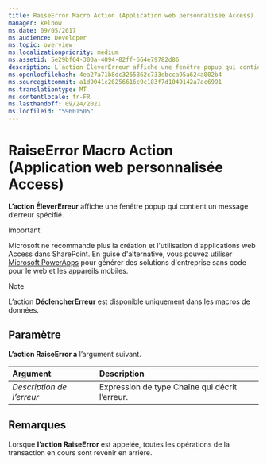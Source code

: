 ```yaml
---
title: RaiseError Macro Action (Application web personnalisée Access)
manager: kelbow
ms.date: 09/05/2017
ms.audience: Developer
ms.topic: overview
ms.localizationpriority: medium
ms.assetid: 5e29bf64-300a-4094-82ff-664e79782d86
description: L’action ÉleverErreur affiche une fenêtre popup qui contient un message d’erreur spécifié.
ms.openlocfilehash: 4ea27a71b8dc3265862c733ebcca95a624a002b4
ms.sourcegitcommit: a1d9041c20256616c9c183f7d1049142a7ac6991
ms.translationtype: MT
ms.contentlocale: fr-FR
ms.lasthandoff: 09/24/2021
ms.locfileid: "59601505"
---
```

# <a name="raiseerror-macro-action-access-custom-web-app"></a>RaiseError Macro Action (Application web personnalisée Access)

**L’action ÉleverErreur** affiche une fenêtre popup qui contient un message d’erreur spécifié. 
  
> [!IMPORTANT]
> Microsoft ne recommande plus la création et l'utilisation d'applications web Access dans SharePoint. En guise d'alternative, vous pouvez utiliser [Microsoft PowerApps](https://powerapps.microsoft.com/en-us/) pour générer des solutions d'entreprise sans code pour le web et les appareils mobiles. 
  
> [!NOTE]
> L’action **DéclencherErreur** est disponible uniquement dans les macros de données. 
  
## <a name="setting"></a>Paramètre

**L’action RaiseError a** l’argument suivant. 
  
|**Argument**|**Description**|
|:-----|:-----|
| _Description de l’erreur_ <br/> |Expression de type Chaîne qui décrit l’erreur.  <br/> |
   
## <a name="remarks"></a>Remarques

Lorsque **l’action RaiseError** est appelée, toutes les opérations de la transaction en cours sont revenir en arrière. 
  

